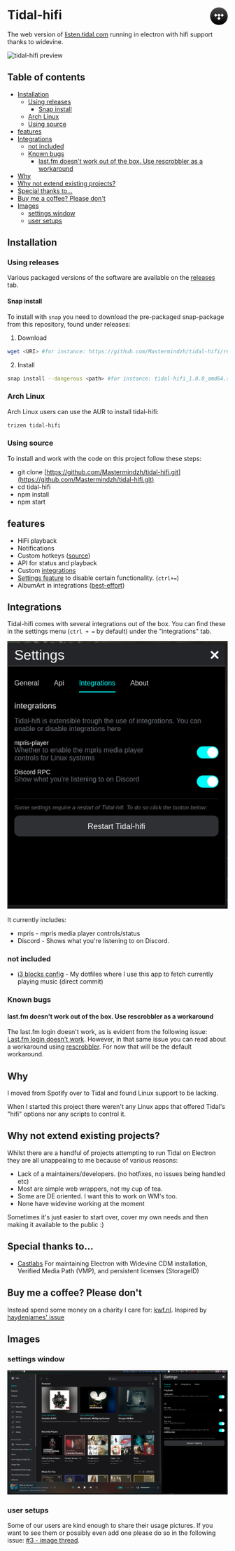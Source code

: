 <h1>
Tidal-hifi
<img src = "./build/icon.png" height="40" align="right" />
</h1>

The web version of [listen.tidal.com](https://listen.tidal.com) running in electron with hifi support thanks to widevine.

![tidal-hifi preview](./docs/preview.png)

## Table of contents

<!-- toc -->

- [Installation](#installation)
  - [Using releases](#using-releases)
    - [Snap install](#snap-install)
  - [Arch Linux](#arch-linux)
  - [Using source](#using-source)
- [features](#features)
- [Integrations](#integrations)
  - [not included](#not-included)
  - [Known bugs](#known-bugs)
    - [last.fm doesn't work out of the box. Use rescrobbler as a workaround](#lastfm-doesnt-work-out-of-the-box-use-rescrobbler-as-a-workaround)
- [Why](#why)
- [Why not extend existing projects?](#why-not-extend-existing-projects)
- [Special thanks to...](#special-thanks-to)
- [Buy me a coffee? Please don't](#buy-me-a-coffee-please-dont)
- [Images](#images)
  - [settings window](#settings-window)
  - [user setups](#user-setups)

<!-- tocstop -->

## Installation

### Using releases

Various packaged versions of the software are available on the [releases](https://github.com/Mastermindzh/tidal-hifi/releases) tab.

#### Snap install

To install with `snap` you need to download the pre-packaged snap-package from this repository, found under releases:

1. Download

```sh
wget <URI> #for instance: https://github.com/Mastermindzh/tidal-hifi/releases/download/1.0/tidal-hifi_1.0.0_amd64.snap
```

2. Install

```sh
snap install --dangerous <path> #for instance: tidal-hifi_1.0.0_amd64.snap
```

### Arch Linux

Arch Linux users can use the AUR to install tidal-hifi:

```sh
trizen tidal-hifi
```

### Using source

To install and work with the code on this project follow these steps:

- git clone [https://github.com/Mastermindzh/tidal-hifi.git](https://github.com/Mastermindzh/tidal-hifi.git)
- cd tidal-hifi
- npm install
- npm start

## features

- HiFi playback
- Notifications
- Custom hotkeys ([source](https://defkey.com/tidal-desktop-shortcuts))
- API for status and playback
- Custom [integrations](#integrations)
- [Settings feature](./docs/settings.png) to disable certain functionality. (`ctrl+=`)
- AlbumArt in integrations ([best-effort](https://github.com/Mastermindzh/tidal-hifi/pull/88#pullrequestreview-840814847))

## Integrations

Tidal-hifi comes with several integrations out of the box.
You can find these in the settings menu (`ctrl + =` by default) under the "integrations" tab.

![integrations menu, showing a list of integrations](./docs/integrations.png)

It currently includes:

- mpris - mpris media player controls/status
- Discord - Shows what you're listening to on Discord.

### not included

- [i3 blocks config](https://github.com/Mastermindzh/dotfiles/commit/9714b2fa1d670108ce811d5511fd3b7a43180647) - My dotfiles where I use this app to fetch currently playing music (direct commit)

### Known bugs

#### last.fm doesn't work out of the box. Use rescrobbler as a workaround

The last.fm login doesn't work, as is evident from the following issue: [Last.fm login doesn't work](https://github.com/Mastermindzh/tidal-hifi/issues/4).
However, in that same issue you can read about a workaround using [rescrobbler](https://github.com/InputUsername/rescrobbled).
For now that will be the default workaround.

## Why

I moved from Spotify over to Tidal and found Linux support to be lacking.

When I started this project there weren't any Linux apps that offered Tidal's "hifi" options nor any scripts to control it.

## Why not extend existing projects?

Whilst there are a handful of projects attempting to run Tidal on Electron they are all unappealing to me because of various reasons:

- Lack of a maintainers/developers. (no hotfixes, no issues being handled etc)
- Most are simple web wrappers, not my cup of tea.
- Some are DE oriented. I want this to work on WM's too.
- None have widevine working at the moment

Sometimes it's just easier to start over, cover my own needs and then making it available to the public :)

## Special thanks to...

- [Castlabs](https://castlabs.com/)
  For maintaining Electron with Widevine CDM installation, Verified Media Path (VMP), and persistent licenses (StorageID)

## Buy me a coffee? Please don't

Instead spend some money on a charity I care for: [kwf.nl](https://secure.kwf.nl/donation).
Inspired by [haydenjames' issue](https://github.com/Mastermindzh/tidal-hifi/issues/27#issuecomment-704198429)

## Images

### settings window

![settings window](./docs/settings-preview.png)

### user setups

Some of our users are kind enough to share their usage pictures.
If you want to see them or possibly even add one please do so in the following issue: [#3 - image thread](https://github.com/Mastermindzh/tidal-hifi/issues/3).
